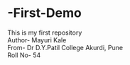 # -First-Demo
This is my first repository
<br>
Author- Mayuri Kale
<br>
From- Dr D.Y.Patil College Akurdi, Pune
<br>
Roll No- 54
